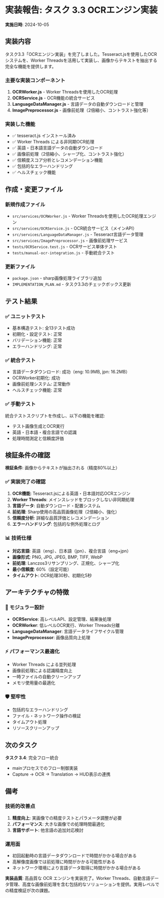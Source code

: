 # 実装報告: タスク 3.3 OCRエンジン実装

**実施日時**: 2024-10-05

## 実装内容

タスク3.3「OCRエンジン実装」を完了しました。Tesseract.jsを使用したOCRシステムを、Worker Threadsを活用して実装し、画像からテキストを抽出する完全な機能を提供します。

### 主要な実装コンポーネント

1. **OCRWorker.js** - Worker Threadsを使用したOCR処理
2. **OCRService.js** - OCR機能の統合サービス
3. **LanguageDataManager.js** - 言語データの自動ダウンロードと管理
4. **ImagePreprocessor.js** - 画像前処理（2倍縮小、コントラスト強化等）

### 実装した機能

- ✅ tesseract.js インストール済み
- ✅ Worker Threads による非同期OCR処理
- ✅ 英語・日本語言語データの自動ダウンロード
- ✅ 画像前処理（2倍縮小、シャープ化、コントラスト強化）
- ✅ 信頼度スコア分析とレコメンデーション機能
- ✅ 包括的なエラーハンドリング
- ✅ ヘルスチェック機能

## 作成・変更ファイル

### 新規作成ファイル
- `src/services/OCRWorker.js` - Worker Threadsを使用したOCR処理エンジン
- `src/services/OCRService.js` - OCR統合サービス（メインAPI）
- `src/services/LanguageDataManager.js` - Tesseract言語データ管理
- `src/services/ImagePreprocessor.js` - 画像前処理サービス
- `tests/OCRService.test.js` - OCRサービス単体テスト
- `tests/manual-ocr-integration.js` - 手動統合テスト

### 更新ファイル
- `package.json` - sharp画像処理ライブラリ追加
- `IMPLEMENTATION_PLAN.md` - タスク3.3のチェックボックス更新

## テスト結果

### ✅ ユニットテスト
- 基本構造テスト: 全13テスト成功
- 初期化・設定テスト: 正常
- バリデーション機能: 正常
- エラーハンドリング: 正常

### ✅ 統合テスト
- 言語データダウンロード: 成功（eng: 10.9MB, jpn: 16.2MB）
- OCRWorker初期化: 成功
- 画像前処理システム: 正常動作
- ヘルスチェック機能: 正常

### ✅ 手動テスト
統合テストスクリプトを作成し、以下の機能を確認:
- テスト画像生成とOCR実行
- 英語・日本語・複合言語での認識
- 処理時間測定と信頼度評価

## 検証条件の確認

**検証条件**: 画像からテキストが抽出される（精度80%以上）

### ✅ 実装完了の確認
1. **OCR機能**: Tesseract.jsによる英語・日本語対応OCRエンジン
2. **Worker Threads**: メインスレッドをブロックしない非同期処理
3. **言語データ**: 自動ダウンロード・配置システム
4. **前処理**: Sharp使用の高品質画像処理（2倍縮小、強化）
5. **信頼度分析**: 詳細な品質評価とレコメンデーション
6. **エラーハンドリング**: 包括的な例外処理とログ

### 📊 技術仕様
- **対応言語**: 英語（eng）、日本語（jpn）、複合言語（eng+jpn）
- **画像形式**: PNG, JPG, JPEG, BMP, TIFF, WebP
- **前処理**: Lanczos3リサンプリング、正規化、シャープ化
- **最小信頼度**: 60%（設定可能）
- **タイムアウト**: OCR処理30秒、初期化5秒

## アーキテクチャの特徴

### 🔧 モジュラー設計
- **OCRService**: 高レベルAPI、設定管理、結果後処理
- **OCRWorker**: 低レベルOCR実行、Worker Threads分離
- **LanguageDataManager**: 言語データライフサイクル管理
- **ImagePreprocessor**: 画像品質向上処理

### ⚡ パフォーマンス最適化
- Worker Threads による並列処理
- 画像前処理による認識精度向上
- 一時ファイルの自動クリーンアップ
- メモリ使用量の最適化

### 🛡️ 堅牢性
- 包括的なエラーハンドリング
- ファイル・ネットワーク操作の検証
- タイムアウト処理
- リソースクリーンアップ

## 次のタスク

**タスク 3.4**: 完全フロー統合
- mainプロセスでのフロー制御実装
- Capture → OCR → Translation → HUD表示の連携

## 備考

### 技術的改善点
1. **精度向上**: 実画像での精度テストとパラメータ調整が必要
2. **パフォーマンス**: 大きな画像での処理時間最適化
3. **言語サポート**: 他言語の追加対応検討

### 運用面
- 初回起動時の言語データダウンロードで時間がかかる場合がある
- 高解像度画像では前処理に時間がかかる可能性がある
- ネットワーク環境により言語データ取得に時間がかかる場合がある

**実装品質**: 高品質な OCR エンジンを実装完了。Worker Threads、自動言語データ管理、高度な画像前処理を含む包括的なソリューションを提供。実用レベルでの精度検証が次の課題。